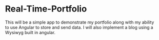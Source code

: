 # Real-Time-Portfolio
This will be a simple app to demonstrate my portfolio along with my ability to use Angular to store and send data. I will also implement a blog using a Wysiwyg built in angular.
